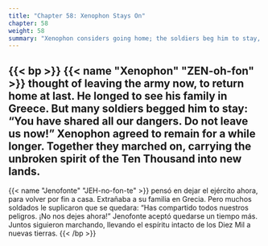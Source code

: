 ```yaml
---
title: "Chapter 58: Xenophon Stays On"
chapter: 58
weight: 58
summary: "Xenophon considers going home; the soldiers beg him to stay, and he agrees."
---
```


{{< bp >}}
{{< name "Xenophon" "ZEN-oh-fon" >}} thought of leaving the army now, to return home at last. He longed to see his family in Greece. But many soldiers begged him to stay: “You have shared all our dangers. Do not leave us now!”
Xenophon agreed to remain for a while longer. Together they marched on, carrying the unbroken spirit of the Ten Thousand into new lands.
---
{{< name "Jenofonte" "JEH-no-fon-te" >}} pensó en dejar el ejército ahora, para volver por fin a casa. Extrañaba a su familia en Grecia. Pero muchos soldados le suplicaron que se quedara: “Has compartido todos nuestros peligros. ¡No nos dejes ahora!”
Jenofonte aceptó quedarse un tiempo más. Juntos siguieron marchando, llevando el espíritu intacto de los Diez Mil a nuevas tierras.
{{< /bp >}}

